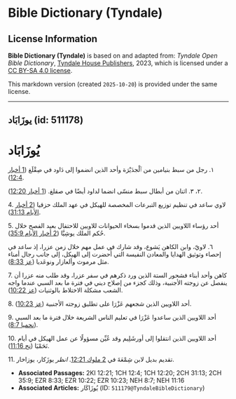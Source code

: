 # Bible Dictionary (Tyndale)

## License Information

**Bible Dictionary (Tyndale)** is based on and adapted from: _Tyndale Open Bible Dictionary_, [Tyndale House Publishers](https://tyndaleopenresources.com/), 2023, which is licensed under a [CC BY-SA 4.0 license](https://creativecommons.org/licenses/by-sa/4.0/legalcode.en).

This markdown version (created `2025-10-20`) is provided under the same license.



--------------------------------

## يوزَابَاد (id: 511178)

يُوزَابَاد
==========

١. رجل من سبط بنيامين من ٱلْجدَيْرَة وأحد الذين انضموا إلى دَاود في صِقْلَغ ([1 أخبار 12:4](https://ref.ly/1Chr12:4)).

٢، ٣. اثنان من أبطال سبط منسّى انضما لداود أيضًا في صقلغ. ([1 أخبار 12:20](https://ref.ly/1Chr12:20)).

4\. لاوي ساعد في تنظيم توزيع التبرعات المخصصة للهيكل في عهد الملك حزقيا ([2 أخبار الأيام 31:13](https://ref.ly/2Chr31:13)).

5\. أحد رؤساء اللاويين الذين قدموا بسخاء الحيوانات للاويين للاحتفال بعيد الفصح خلال حُكم الملك يوشِيَّا ([2 أخبار الأيام 35:9](https://ref.ly/2Chr35:9)).

٦. لاويّ، وابن الكاهن يَشوع، وقد شارك في عمل مهم خلال زمن عزرا، إذ ساعد في إحصاء وتوثيق الهدايا والمعادن النفيسة التي أُحضرت إلى الهيكل، إلى جانب رجال أمناء مثل مرموث وألعازار ونوعَديا ([عز 8:33](https://ref.ly/Ezra8:33)).

7\. كاهن وأحد أبناء فشحور الستة الذين ورد ذكرهم في سفر عزرا، وقد طلب منه عزرا أن ينفصل عن زوجته الأجنبية، وذلك كجزء من إصلاح ديني في فترة ما بعد السبي عندما واجه الشعب مشكلة الاختلاط بالوثنيات ([عز 10:22](https://ref.ly/Ezra10:22)).

8\. أحد اللاويين الذين شجعهم عَزْرَا على تطليق زوجته الأجنبية ([عز 10:23](https://ref.ly/Ezra10:23)).

9\. أحد اللاويين الذين ساعدوا عَزْرَا في تعليم الناس الشريعة خلال فترة ما بعد السبي ([نحميا 8:7](https://ref.ly/Neh8:7)).

10\. أحد اللاويين الذين انتقلوا إلى أورشَلِيم وقد عُيِّن مسؤولًا عن عمل الهيكل في أيام نَحَمْيَا ([نح 11:16](https://ref.ly/Neh11:16)).

11\. تقديم بديل لابن شِمْعَةَ في [2 ملوك 12:21](https://ref.ly/2Kgs12:21). *انظر* يوزَكار، يوزاخار.

* **Associated Passages:** 2KI 12:21; 1CH 12:4; 1CH 12:20; 2CH 31:13; 2CH 35:9; EZR 8:33; EZR 10:22; EZR 10:23; NEH 8:7; NEH 11:16
* **Associated Articles:** يُوزَاكَار (ID: `511179@TyndaleBibleDictionary`)

